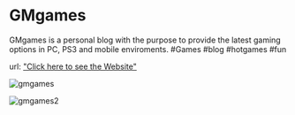 # GMgames
GMgames is a personal blog with the purpose to provide the latest gaming options in PC, PS3 and mobile enviroments.
#Games #blog #hotgames #fun 

url: ["Click here to see the Website"](http://tinyurl.com/ydgc55by)

![gmgames](https://user-images.githubusercontent.com/21368903/28912705-63f7bc88-7803-11e7-9552-825ad5d01275.png)

![gmgames2](https://user-images.githubusercontent.com/21368903/28912722-728840f6-7803-11e7-84a1-7c942295f722.png)
